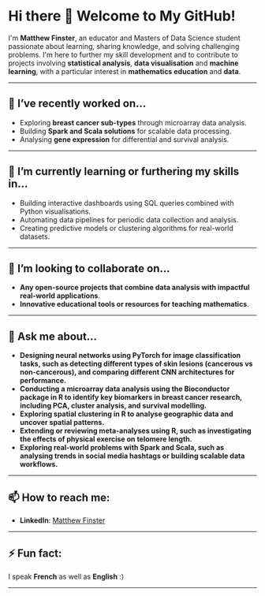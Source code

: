 # Hi there 👋 Welcome to My GitHub!

I'm **Matthew Finster**, an educator and Masters of Data Science student passionate about learning, sharing knowledge, and solving challenging problems. I'm here to further my skill development and to contribute to projects involving **statistical analysis**, **data visualisation** and **machine learning**, with a particular interest in **mathematics education** and **data**.

---

## 🔭 I’ve recently worked on...
- Exploring **breast cancer sub-types** through microarray data analysis.
- Building **Spark and Scala solutions** for scalable data processing.
- Analysing **gene expression** for differential and survival analysis.

---

## 🌱 I’m currently learning or furthering my skills in...
- Building interactive dashboards using SQL queries combined with Python visualisations.
- Automating data pipelines for periodic data collection and analysis.
- Creating predictive models or clustering algorithms for real-world datasets.

---

## 👯 I’m looking to collaborate on...
- **Any open-source projects that combine data analysis with impactful real-world applications**.
- **Innovative educational tools or resources for teaching mathematics**.

---

## 💬 Ask me about...
- **Designing neural networks using PyTorch for image classification tasks, such as detecting different types of skin lesions (cancerous vs non-cancerous), and comparing different CNN architectures for performance.**  
- **Conducting a microarray data analysis using the Bioconductor package in R to identify key biomarkers in breast cancer research, including PCA, cluster analysis, and survival modelling.**  
- **Exploring spatial clustering in R to analyse geographic data and uncover spatial patterns.**  
- **Extending or reviewing meta-analyses using R, such as investigating the effects of physical exercise on telomere length.**  
- **Exploring real-world problems with Spark and Scala, such as analysing trends in social media hashtags or building scalable data workflows.**

---

## 📫 How to reach me:
- **LinkedIn**: [Matthew Finster](https://www.linkedin.com/in/matthewfinster/)

---

## ⚡ Fun fact:
I speak **French** as well as **English** :)

---


<!--
**MatthewFinster/MatthewFinster** is a ✨ _special_ ✨ repository because its `README.md` (this file) appears on your GitHub profile.

Here are some ideas to get you started:

- 🔭 I’m currently working on ...
- 🌱 I’m currently learning ...
- 👯 I’m looking to collaborate on ...
- 🤔 I’m looking for help with ...
- 💬 Ask me about ...
- 📫 How to reach me: ...
- 😄 Pronouns: ...
- ⚡ Fun fact: ...
-->

